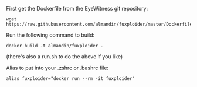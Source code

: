 First get the Dockerfile from the EyeWitness git repository:

	wget https://raw.githubusercontent.com/almandin/fuxploider/master/Dockerfile

Run the following command to build:

	docker build -t almandin/fuxploider .

(there's also a run.sh to do the above if you like)

Alias to put into your .zshrc or .bashrc file:

	alias fuxploider="docker run --rm -it fuxploider"
